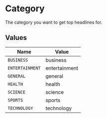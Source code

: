 # Category

The category you want to get top headlines for.


## Values

| Name            | Value           |
| --------------- | --------------- |
| `BUSINESS`      | business        |
| `ENTERTAINMENT` | entertainment   |
| `GENERAL`       | general         |
| `HEALTH`        | health          |
| `SCIENCE`       | science         |
| `SPORTS`        | sports          |
| `TECHNOLOGY`    | technology      |